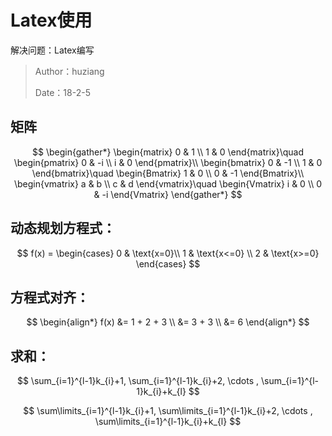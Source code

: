 # Latex使用

解决问题：Latex编写

> Author：huziang </br>
>
> Date：18-2-5

## 矩阵

$$
\begin{gather*}
\begin{matrix} 0 & 1 \\ 1 & 0 \end{matrix}\quad
\begin{pmatrix} 0 & -i \\ i & 0 \end{pmatrix}\\
\begin{bmatrix} 0 & -1 \\ 1 & 0 \end{bmatrix}\quad
\begin{Bmatrix} 1 & 0 \\ 0 & -1 \end{Bmatrix}\\
\begin{vmatrix} a & b \\ c & d \end{vmatrix}\quad
\begin{Vmatrix} i & 0 \\ 0 & -i \end{Vmatrix}
\end{gather*}
$$

##  动态规划方程式：

$$
f(x) =
\begin{cases}
	0 & \text{x=0}\\
	1 & \text{x<=0} \\
	2 & \text{x>=0}
\end{cases}
$$

## 方程式对齐：

$$
\begin{align*}
f(x) &= 1 + 2 + 3 \\
       &= 3 + 3  \\
       &= 6
\end{align*}
$$

## 求和：


$$
\sum_{i=1}^{l-1}k_{i}+1, \sum_{i=1}^{l-1}k_{i}+2, \cdots , \sum_{i=1}^{l-1}k_{i}+k_{l}
$$

$$
\sum\limits_{i=1}^{l-1}k_{i}+1, \sum\limits_{i=1}^{l-1}k_{i}+2, \cdots , \sum\limits_{i=1}^{l-1}k_{i}+k_{l}
$$

